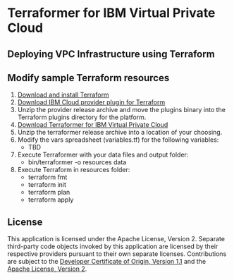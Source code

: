 # Terraformer for IBM Virtual Private Cloud

## Deploying VPC Infrastructure using Terraform

## Modify sample Terraform resources

1. [Download and install Terraform](https://learn.hashicorp.com/tutorials/terraform/install-cli)
2. [Download IBM Cloud provider plugin for Terraform](https://github.com/IBM-Cloud/terraform-provider-ibm/releases)
3. Unzip the provider release archive and move the plugins binary into the Terraform plugins directory for the platform.
4. [Download Terraformer for IBM Virtual Private Cloud](/releases/releases.md)
5. Unzip the terraformer release archive into a location of your choosing.
6. Modify the vars spreadsheet (variables.tf) for the following variables:
    - TBD
7. Execute Terraformer with your data files and output folder:  
    - bin/terraformer -o resources data
8. Execute Terraform in resources folder:
    - terraform fmt
    - terraform init
    - terraform plan
    - terraform apply

## License

This application is licensed under the Apache License, Version 2.  Separate third-party code objects invoked by this application are licensed by their respective providers pursuant to their own separate licenses.  Contributions are subject to the [Developer Certificate of Origin, Version 1.1](https://developercertificate.org/) and the [Apache License, Version 2](https://www.apache.org/licenses/LICENSE-2.0.txt).
